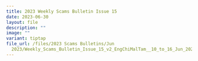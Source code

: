 ```yaml
---
title: 2023 Weekly Scams Bulletin Issue 15
date: 2023-06-30
layout: file
description: ""
image: ""
variant: tiptap
file_url: /files/2023 Scams Bulletins/Jun
  2023/Weekly_Scams_Bulletin_Issue_15_v2_EngChiMalTam__10_to_16_Jun_2023_.pdf
---
```

